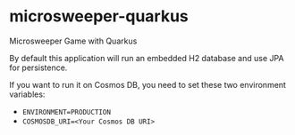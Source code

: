 # microsweeper-quarkus
Microsweeper Game with Quarkus

By default this application will run an embedded H2 database and use JPA for persistence.

If you want to run it on Cosmos DB, you need to set these two environment variables:

- `ENVIRONMENT=PRODUCTION`
- `COSMOSDB_URI=<Your Cosmos DB URI>`
